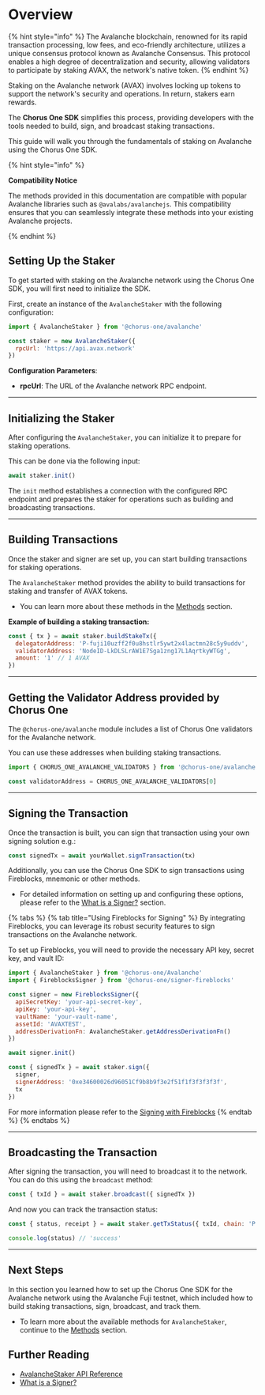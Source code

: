 # Overview

{% hint style="info" %}
The Avalanche blockchain, renowned for its rapid transaction processing, low fees, and eco-friendly architecture, utilizes a unique consensus protocol known as Avalanche Consensus. This protocol enables a high degree of decentralization and security, allowing validators to participate by staking AVAX, the network's native token.
{% endhint %}

Staking on the Avalanche network (AVAX) involves locking up tokens to support the network's security and operations. In return, stakers earn rewards.

The **Chorus One SDK** simplifies this process, providing developers with the tools needed to build, sign, and broadcast staking transactions.

This guide will walk you through the fundamentals of staking on Avalanche using the Chorus One SDK.

{% hint style="info" %}

**Compatibility Notice**

The methods provided in this documentation are compatible with popular Avalanche libraries such as `@avalabs/avalanchejs`. This compatibility ensures that you can seamlessly integrate these methods into your existing Avalanche projects.

{% endhint %}

## Setting Up the Staker

To get started with staking on the Avalanche network using the Chorus One SDK, you will first need to initialize the SDK.

First, create an instance of the `AvalancheStaker` with the following configuration:

```javascript
import { AvalancheStaker } from '@chorus-one/avalanche'

const staker = new AvalancheStaker({
  rpcUrl: 'https://api.avax.network'
})
```

**Configuration Parameters**:

- **rpcUrl**: The URL of the Avalanche network RPC endpoint.

---

## Initializing the Staker

After configuring the `AvalancheStaker`, you can initialize it to prepare for staking operations.

This can be done via the following input:

```javascript
await staker.init()
```

The `init` method establishes a connection with the configured RPC endpoint and prepares the staker for operations such as building and broadcasting transactions.

---

## Building Transactions

Once the staker and signer are set up, you can start building transactions for staking operations.

The `AvalancheStaker` method provides the ability to build transactions for staking and transfer of AVAX tokens.

- You can learn more about these methods in the [Methods](methods.md) section.

**Example of building a staking transaction:**

```javascript
const { tx } = await staker.buildStakeTx({
  delegatorAddress: 'P-fuji10uzff2f0u8hstlr5ywt2x4lactmn28c5y9uddv',
  validatorAddress: 'NodeID-LkDLSLrAW1E7Sga1zng17L1AqrtkyWTGg',
  amount: '1' // 1 AVAX
})
```

---

## Getting the Validator Address provided by Chorus One

The `@chorus-one/avalanche` module includes a list of Chorus One validators for the Avalanche network.

You can use these addresses when building staking transactions.

```javascript
import { CHORUS_ONE_AVALANCHE_VALIDATORS } from '@chorus-one/avalanche'

const validatorAddress = CHORUS_ONE_AVALANCHE_VALIDATORS[0]
```

---

## Signing the Transaction

Once the transaction is built, you can sign that transaction using your own signing solution e.g.:

```js
const signedTx = await yourWallet.signTransaction(tx)
```

Additionally, you can use the Chorus One SDK to sign transactions using Fireblocks, mnemonic or other methods.

- For detailed information on setting up and configuring these options, please refer to the [What is a Signer?](../../signers-explained/what-is-a-signer.md) section.

{% tabs %}
{% tab title="Using Fireblocks for Signing" %}
By integrating Fireblocks, you can leverage its robust security features to sign transactions on the Avalanche network.

To set up Fireblocks, you will need to provide the necessary API key, secret key, and vault ID:

```javascript
import { AvalancheStaker } from '@chorus-one/Avalanche'
import { FireblocksSigner } from '@chorus-one/signer-fireblocks'

const signer = new FireblocksSigner({
  apiSecretKey: 'your-api-secret-key',
  apiKey: 'your-api-key',
  vaultName: 'your-vault-name',
  assetId: 'AVAXTEST',
  addressDerivationFn: AvalancheStaker.getAddressDerivationFn()
})

await signer.init()

const { signedTx } = await staker.sign({
  signer,
  signerAddress: '0xe34600026d96051Cf9b8b9f3e2f51f1f3f3f3f3f',
  tx
})
```

For more information please refer to the [Signing with Fireblocks](../../signers-explained/fireblocks.md)
{% endtab %}
{% endtabs %}

---

## Broadcasting the Transaction

After signing the transaction, you will need to broadcast it to the network. You can do this using the `broadcast` method:

```javascript
const { txId } = await staker.broadcast({ signedTx })
```

And now you can track the transaction status:

```javascript
const { status, receipt } = await staker.getTxStatus({ txId, chain: 'P' })

console.log(status) // 'success'
```

---

## Next Steps

In this section you learned how to set up the Chorus One SDK for the Avalanche network using the Avalanche Fuji testnet, which included how to build staking transactions, sign, broadcast, and track them.

- To learn more about the available methods for `AvalancheStaker`, continue to the [Methods](methods.md) section.

## Further Reading

- [AvalancheStaker API Reference](../../docs/classes/avalanche_src.AvalancheStaker.md)
- [What is a Signer?](../../signers-explained/what-is-a-signer.md)

```

```

